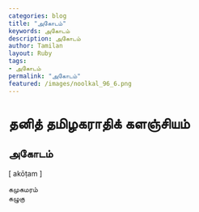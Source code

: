 ```yaml
---  
categories: blog  
title: "அகோடம்"
keywords: அகோடம்  
description: அகோடம்
author: Tamilan  
layout: Ruby  
tags:     
- அகோடம்
permalink: "அகோடம்"  
featured: /images/noolkal_96_6.png  
--- 
```

# தனித் தமிழகராதிக் களஞ்சியம்
## அகோடம்

[ akōṭam ]  
  
கமுகமரம்  
கழுகு